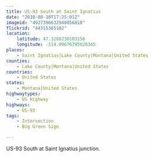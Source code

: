 ```yaml
---
title: US-93 South at Saint Ignatius
date: "2018-08-10T17:25:01Z"
imageid: "4927306632948056810"
flickrid: "44315365102"
location:
    latitude: 47.3288230103156
    longitude: -114.09676795028345
places:
    - Saint Ignatius|Lake County|Montana|United States
counties:
    - Lake County|Montana|United States
countries:
    - United States
states:
    - Montana|United States
highwaytypes:
    - US Highway
highways:
    - US-93
tags:
    - Intersection
    - Big Green Sign

---
```

US-93 South at Saint Ignatius junction.